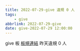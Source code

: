 ```yaml
---
title: 2022-07-29-give 違規 0 人
tags:
    - give
abbrlink: 2022-07-29-give
date: give-2022-07-29 12:00:00
---
```

give 板 [板規連結](https://www.ptt.cc/bbs/give/M.1612495900.A.C32.html)
昨天違規 0 人
